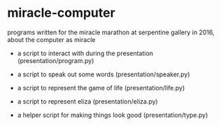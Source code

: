 # miracle-computer
programs written for the miracle marathon at serpentine gallery in 2016, about the computer as miracle

- a script to interact with during the presentation (presentation/program.py)

- a script to speak out some words (presentation/speaker.py)

- a script to represent the game of life (presentation/life.py)

- a script to represent eliza (presentation/eliza.py)

- a helper script for making things look good (presentation/type.py)
